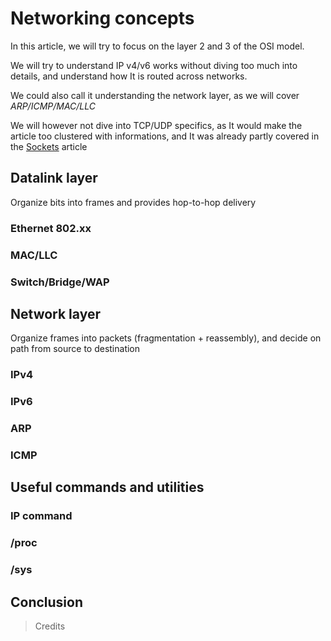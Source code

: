 # Networking concepts

In this article, we will try to focus on the layer 2 and 3 of the OSI model.

We will try to understand IP v4/v6 works without diving too much into details, and understand how It is routed across networks.

We could also call it understanding the network layer, as we will cover *ARP/ICMP/MAC/LLC*

We will however not dive into TCP/UDP specifics, as It would make the article too clustered with informations, and It was already partly covered in the [Sockets](sockets) article

## Datalink layer

Organize bits into frames and provides hop-to-hop delivery

### Ethernet 802.xx

### MAC/LLC

### Switch/Bridge/WAP

## Network layer

Organize frames into packets (fragmentation + reassembly), and decide on path from source to destination

### IPv4

### IPv6

### ARP

### ICMP

## Useful commands and utilities

### IP command

### /proc

### /sys

## Conclusion


> Credits
>
>
>
>
>
>
>
>
>
>
>
>
